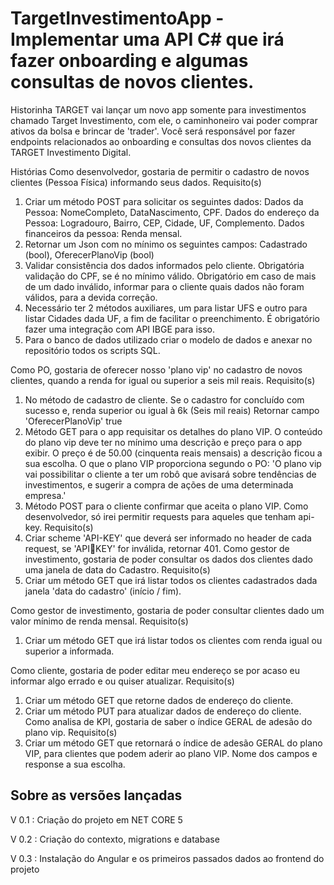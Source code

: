# TargetInvestimentoApp - Implementar uma API C# que irá fazer onboarding e algumas consultas de novos clientes. 

Historinha 
TARGET vai lançar um novo app somente para investimentos chamado Target Investimento, 
com ele, o caminhoneiro vai poder comprar ativos da bolsa e brincar de 'trader'. 
Você será responsável por fazer endpoints relacionados ao onboarding e consultas dos novos 
clientes da TARGET Investimento Digital. 
 
Histórias 
Como desenvolvedor, gostaria de permitir o cadastro de novos clientes (Pessoa Física) 
informando seus dados. 
Requisito(s) 
1) Criar um método POST para solicitar os seguintes dados: 
Dados da Pessoa: NomeCompleto, DataNascimento, CPF. 
Dados do endereço da Pessoa: Logradouro, Bairro, CEP, Cidade, UF, Complemento. 
Dados financeiros da pessoa: Renda mensal. 
2) Retornar um Json com no mínimo os seguintes campos: 
Cadastrado (bool), OferecerPlanoVip (bool) 
3) Validar consistência dos dados informados pelo cliente. 
Obrigatória validação do CPF, se é no mínimo válido. 
Obrigatório em caso de mais de um dado inválido, informar para o cliente quais dados 
não foram válidos, para a devida correção. 
4) Necessário ter 2 métodos auxiliares, um para listar UFS e outro para listar Cidades 
dada UF, a fim de facilitar o preenchimento. 
É obrigatório fazer uma integração com API IBGE para isso. 
5) Para o banco de dados utilizado criar o modelo de dados e anexar no repositório todos 
os scripts SQL. 
 
 
Como PO, gostaria de oferecer nosso 'plano vip' no cadastro de novos clientes, quando a 
renda for igual ou superior a seis mil reais. 
Requisito(s) 
1) No método de cadastro de cliente. Se o cadastro for concluído com sucesso e, renda 
superior ou igual à 6k (Seis mil reais) 
Retornar campo 'OferecerPlanoVip' true 
2) Método GET para o app requisitar os detalhes do plano VIP. 
O conteúdo do plano vip deve ter no mínimo uma descrição e preço para o app exibir. O preço 
é de 50.00 (cinquenta reais mensais) a descrição ficou a sua escolha. 
O que o plano VIP proporciona segundo o PO: 'O plano vip vai possibilitar o cliente a ter um 
robô que avisará sobre tendências de investimentos, e sugerir a compra de ações de uma 
determinada empresa.' 
3) Método POST para o cliente confirmar que aceita o plano VIP. 
Como desenvolvedor, só irei permitir requests para aqueles que tenham api-key. 
Requisito(s) 
1) Criar scheme 'API-KEY' que deverá ser informado no header de cada request, se 'APIKEY' for inválida, retornar 401. 
Como gestor de investimento, gostaria de poder consultar os dados dos clientes dado uma 
janela de data do Cadastro. 
Requisito(s) 
1) Criar um método GET que irá listar todos os clientes cadastrados dada janela 'data do 
cadastro' (início / fim). 
 
Como gestor de investimento, gostaria de poder consultar clientes dado um valor mínimo de 
renda mensal. 
Requisito(s) 
1) Criar um método GET que irá listar todos os clientes com renda igual ou superior a 
informada. 
 
Como cliente, gostaria de poder editar meu endereço se por acaso eu informar algo errado e 
ou quiser atualizar. 
Requisito(s) 
1) Criar um método GET que retorne dados de endereço do cliente. 
2) Criar um método PUT para atualizar dados de endereço do cliente. 
Como analisa de KPI, gostaria de saber o índice GERAL de adesão do plano vip. 
Requisito(s) 
1) Criar um método GET que retornará o índice de adesão GERAL do plano VIP, para 
clientes que podem aderir ao plano VIP. 
Nome dos campos e response a sua escolha. 


## Sobre as versões lançadas

V 0.1 : Criação do projeto em NET CORE 5

V 0.2 : Criação do contexto, migrations e database

V 0.3 : Instalação do Angular e os primeiros passados dados ao frontend do projeto